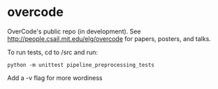 # overcode
OverCode's public repo (in development). See http://people.csail.mit.edu/elg/overcode for papers, posters, and talks.

To run tests, cd to /src and run:
```
python -m unittest pipeline_preprocessing_tests
```
Add a -v flag for more wordiness
